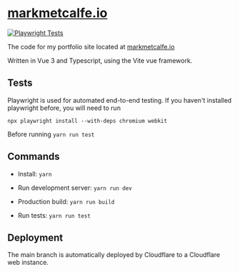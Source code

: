 # [markmetcalfe.io](https://markmetcalfe.io)

[![Playwright Tests](https://github.com/markmetcalfe/markmetcalfe.io/actions/workflows/playwright.yml/badge.svg)](https://github.com/markmetcalfe/markmetcalfe.io/actions/workflows/playwright.yml)

The code for my portfolio site located at [markmetcalfe.io](https://markmetcalfe.io)

Written in Vue 3 and Typescript, using the Vite vue framework.

## Tests

Playwright is used for automated end-to-end testing.
If you haven't installed playwright before, you will need to run
```
npx playwright install --with-deps chromium webkit
```
Before running `yarn run test`

## Commands

* Install: `yarn`

* Run development server: `yarn run dev`

* Production build: `yarn run build`

* Run tests: `yarn run test`

## Deployment

The main branch is automatically deployed by Cloudflare to a Cloudflare web instance.
